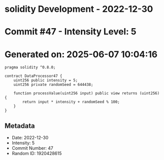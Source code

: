 ﻿# solidity Development - 2022-12-30
# Commit #47 - Intensity Level: 5
# Generated on: 2025-06-07 10:04:16
```solidity
pragma solidity ^0.8.0;

contract DataProcessor47 {
    uint256 public intensity = 5;
    uint256 private randomSeed = 644438;

    function processValue(uint256 input) public view returns (uint256) {
        return input * intensity + randomSeed % 100;
    }
}
```
## Metadata
- Date: 2022-12-30
- Intensity: 5
- Commit Number: 47
- Random ID: 1920428615
